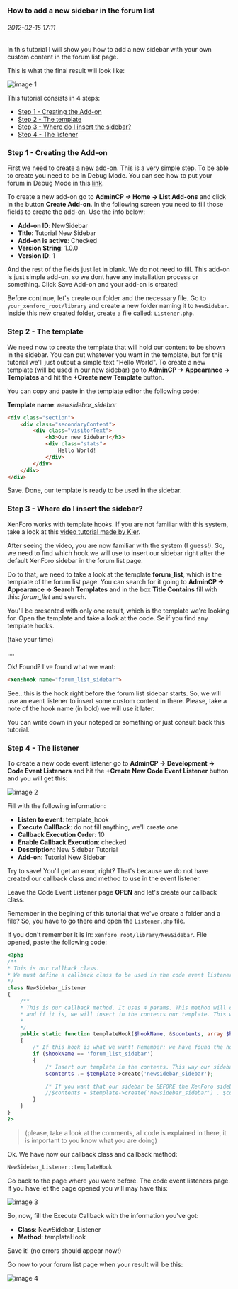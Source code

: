 ### How to add a new sidebar in the forum list
###### 2012-02-15 17:11

In this tutorial I will show you how to add a new sidebar with your own custom content in the forum list page.

This is what the final result will look like:

![image 1](images/1.png)

<!--more-->

This tutorial consists in 4 steps:

- [Step 1 - Creating the Add-on](#step_1__creating_the_addon)
- [Step 2 - The template](#step_2__the_template)
- [Step 3 - Where do I insert the sidebar?](#step_3__where_do_i_insert_the_sidebar)
- [Step 4 - The listener](#step_4__the_listener)


### <a name="step_1__creating_the_addon"></a>Step 1 - Creating the Add-on

First we need to create a new add-on. This is a very simple step. To be able to create you need to be in Debug Mode. You can see how to put your forum in Debug Mode in this [link](http://xenforo.com/community/threads/frequently-asked-questions.5183/#post-248490).

To create a new add-on go to **AdminCP -> Home -> List Add-ons** and click in the button **Create Add-on**. In the following screen you need to fill those fields to create the add-on. Use the info below:

- **Add-on ID**: NewSidebar
- **Title**: Tutorial New Sidebar
- **Add-on is active**: Checked
- **Version String**: 1.0.0
- **Version ID**: 1

And the rest of the fields just let in blank. We do not need to fill. This add-on is just simple add-on, so we dont have any installation process or something. Click Save Add-on and your add-on is created!

Before continue, let's create our folder and the necessary file. Go to `your_xenforo_root/library` and create a new folder naming it to `NewSidebar`. Inside this new created folder, create a file called: `Listener.php`.

### <a name="step_2__the_template"></a>Step 2 - The template

We need now to create the template that will hold our content to be shown in the sidebar. You can put whatever you want in the template, but for this tutorial we'll just output a simple text "Hello World". To create a new template (will be used in our new sidebar) go to **AdminCP -> Appearance -> Templates** and hit the **+Create new Template** button.

You can copy and paste in the template editor the following code:

**Template name**: *newsidebar_sidebar*

```html
<div class="section">
    <div class="secondaryContent">
        <div class="visitorText">
            <h3>Our new Sidebar!</h3>
            <div class="stats">
                Hello World!
            </div>
        </div>
    </div>
</div>
```

Save. Done, our template is ready to be used in the sidebar.

### <a name="step_3__where_do_i_insert_the_sidebar"></a>Step 3 - Where do I insert the sidebar?

XenForo works with template hooks. If you are not familiar with this system, take a look at this [video tutorial made by Kier](http://xenforo.com/community/threads/how-to-use-template-hooks.13167/).

After seeing the video, you are now familiar with the system (I guess!). So, we need to find which hook we will use to insert our sidebar right after the default XenForo sidebar in the forum list page.

Do to that, we need to take a look at the template **forum_list**, which is the template of the forum list page. You can search for it going to **AdminCP -> Appearance -> Search Templates** and in the box **Title Contains** fill with this: *forum_list* and search.

You'll be presented with only one result, which is the template we're looking for. Open the template and take a look at the code. Se if you find any template hooks.

(take your time)

....


Ok! Found? I've found what we want:

```html
<xen:hook name="forum_list_sidebar">
```

See...this is the hook right before the forum list sidebar starts. So, we will use an event listener to insert some custom content in there. Please, take a note of the hook name (in bold) we will use it later.

You can write down in your notepad or something or just consult back this tutorial.

### <a name="step_4__the_listener"></a>Step 4 - The listener

To create a new code event listener go to **AdminCP -> Development -> Code Event Listeners** and hit the **+Create New Code Event Listener** button and you will get this:

![image 2](images/2.png)

Fill with the following information:

- **Listen to event**: template_hook
- **Execute CallBack**: do not fill anything, we'll create one
- **Callback Execution Order**: 10
- **Enable Callback Execution**: checked
- **Description**: New Sidebar Tutorial
- **Add-on**: Tutorial New Sidebar

Try to save! You'll get an error, right? That's because we do not have created our callback class and method to use in the event listener.

Leave the Code Event Listener page **OPEN** and let's create our callback class.

Remember in the begining of this tutorial that we've create a folder and a file? So, you have to go there and open the `Listener.php` file.

If you don't remember it is in: `xenforo_root/library/NewSidebar`. File opened, paste the following code:

```php
<?php
/**
* This is our callback class.
* We must define a callback class to be used in the code event listener.
*/
class NewSidebar_Listener
{
    /**
    * This is our callback method. It uses 4 params. This method will check if the current requested hook is what we want ('forum_list_sidebar')
    * and if it is, we will insert in the contents our template. This way we will have a sidebar right after the XenForo default sidebar.
    *
    */
    public static function templateHook($hookName, &$contents, array $hookParams, XenForo_Template_Abstract $template)
    {
        /* If this hook is what we want! Remember: we have found the hook name when we was looking in the forum_list template! */
        if ($hookName == 'forum_list_sidebar')
        {
            /* Insert our template in the contents. This way our sidebar will be inserted right after the last XenForo sidebar in the forum list page */
            $contents .= $template->create('newsidebar_sidebar');

            /* If you want that our sidebar be BEFORE the XenForo sidebars uncomment the following line (don't forget to comment the line above) */
            //$contents = $template->create('newsidebar_sidebar') . $contents;
        }
    }
}
?>
```

> (please, take a look at the comments, all code is explained in there, it is important to you know what you are doing)

Ok. We have now our callback class and callback method:

```php
NewSidebar_Listener::templateHook
```

Go back to the page where you were before. The code event listeners page. If you have let the page opened you will may have this:

![image 3](images/3.png)

So, now, fill the Execute Callback with the information you've got:

- **Class**: NewSidebar_Listener
- **Method**: templateHook

Save it! (no errors should appear now!)

Go now to your forum list page when your result will be this:

![image 4](images/4.png)
